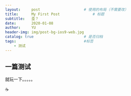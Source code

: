 ```yaml
---
layout:     post   				    # 使用的布局（不需要改）
title:      My First Post 				# 标题 
subtitle:   歪？
date:       2020-01-08
author:     YU
header-img: img/post-bg-ios9-web.jpg
catalog: true 						# 是否归档
tags:								#标签
    - 测试
---
```


## 一篇测试

就玩一下。。。。。

:coffee: ​
